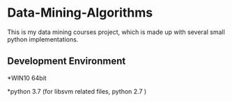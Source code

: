 # Data-Mining-Algorithms
This is my data mining courses project, which is made up with several small python implementations.

## Development Environment
*WIN10 64bit 

*python 3.7
  (for libsvm related files, python 2.7 )
